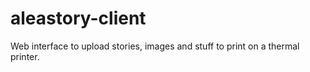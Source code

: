 # aleastory-client
Web interface to upload stories, images and stuff to print on a thermal printer.
